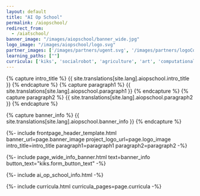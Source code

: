 ```yaml
---
layout: default
title: "AI Op School"
permalink: /aiopschool/
redirect_from: 
  - /aiatschool/
banner_image: "/images/aiopschool/banner_wide.jpg"
logo_image: "/images/aiopschool/logo.svg"
partner_images: ['/images/partners/ugent.svg', '/images/partners/logoCollectiveUp.svg', '/images/partners/dwengo.png', '/images/partners/istem.png', '/images/partners/2link2.png', '/images/partners/hogent.svg', '/images/partners/pov.jpg' , '/images/partners/onderwijsvlaanderen.png', '/images/partners/vlaio.png', '/images/partners/imec.svg']
learning_paths: [""]
curricula: ['kiks', 'socialrobot', 'agriculture', 'art', 'computational_thinking', 'care', 'chatbot']
---
```


{% capture intro_title %} {{ site.translations[site.lang].aiopschool.intro_title }} {% endcapture %}
{% capture paragraph1 %} {{ site.translations[site.lang].aiopschool.paragraph1 }} {% endcapture %}
{% capture paragraph2 %} {{ site.translations[site.lang].aiopschool.paragraph2 }} {% endcapture %}

{% capture banner_info %} {{ site.translations[site.lang].aiopschool.banner_info }} {% endcapture %}

{%- include frontpage_header_template.html banner_url=page.banner_image project_logo_url=page.logo_image
intro_title=intro_title
paragraph1=paragraph1
paragraph2=paragraph2
-%}

{%- include page_wide_info_banner.html text=banner_info button_text="kiks.form_button_text" -%}

{%- include ai_op_school_info.html -%}

{%- include curricula.html curricula_pages=page.curricula -%}